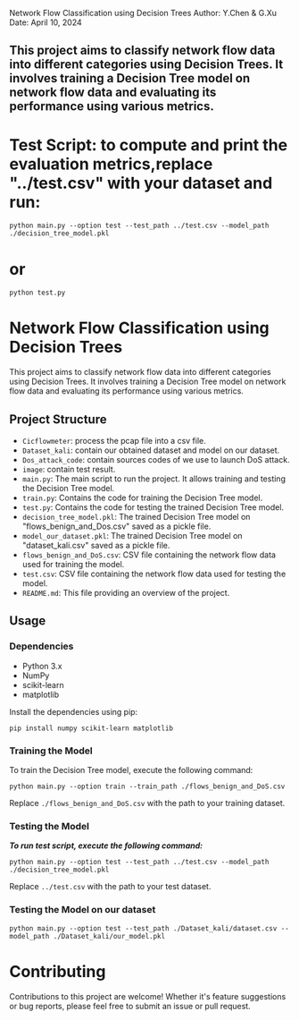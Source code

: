 Network Flow Classification using Decision Trees
Author: Y.Chen & G.Xu
Date: April 10, 2024

This project aims to classify network flow data into different categories using Decision Trees. It involves training a Decision Tree model on network flow data and evaluating its performance using various metrics.
---

#  Test Script: to compute and print the evaluation metrics,replace "../test.csv" with your dataset and run: 

```
python main.py --option test --test_path ../test.csv --model_path ./decision_tree_model.pkl
```
# or 

```
python test.py
```


# Network Flow Classification using Decision Trees

This project aims to classify network flow data into different categories using Decision Trees. It involves training a Decision Tree model on network flow data and evaluating its performance using various metrics.

## Project Structure

- `Cicflowmeter`: process the pcap file into a csv file.
- `Dataset_kali`: contain our obtained dataset and model on our dataset.
- `Dos_attack_code`: contain sources codes of we use to launch DoS attack.
- `image`: contain test result.
- `main.py`: The main script to run the project. It allows training and testing the Decision Tree model.
- `train.py`: Contains the code for training the Decision Tree model.
- `test.py`: Contains the code for testing the trained Decision Tree model.
- `decision_tree_model.pkl`: The trained Decision Tree model on "flows_benign_and_Dos.csv" saved as a pickle file.
- `model_our_dataset.pkl`: The trained Decision Tree model on "dataset_kali.csv" saved as a pickle file.
- `flows_benign_and_DoS.csv`: CSV file containing the network flow data used for training the model.
- `test.csv`: CSV file containing the network flow data used for testing the model.
- `README.md`: This file providing an overview of the project.


## Usage

### Dependencies
- Python 3.x
- NumPy
- scikit-learn
- matplotlib

Install the dependencies using pip:
```
pip install numpy scikit-learn matplotlib
```

### Training the Model
To train the Decision Tree model, execute the following command:
```
python main.py --option train --train_path ./flows_benign_and_DoS.csv
```
Replace `./flows_benign_and_DoS.csv` with the path to your training dataset.

### Testing the Model
***To run test script, execute the following command:***
```
python main.py --option test --test_path ../test.csv --model_path ./decision_tree_model.pkl
```
Replace `../test.csv` with the path to your test dataset.

### Testing the Model on our dataset
```
python main.py --option test --test_path ./Dataset_kali/dataset.csv --model_path ./Dataset_kali/our_model.pkl
```

# Contributing
Contributions to this project are welcome! Whether it's feature suggestions or bug reports, please feel free to submit an issue or pull request.
